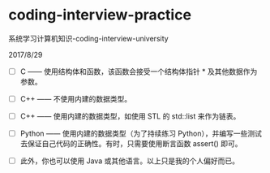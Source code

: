 # coding-interview-practice
系统学习计算机知识-coding-interview-university

2017/8/29
- [ ] C —— 使用结构体和函数，该函数会接受一个结构体指针 * 及其他数据作为参数。
- [ ] C++ —— 不使用内建的数据类型。
- [ ] C++ —— 使用内建的数据类型，如使用 STL 的 std::list 来作为链表。
- [ ] Python ——  使用内建的数据类型（为了持续练习 Python），并编写一些测试去保证自己代码的正确性。有时，只需要使用断言函数 assert() 即可。
- [ ] 此外，你也可以使用 Java 或其他语言。以上只是我的个人偏好而已。


